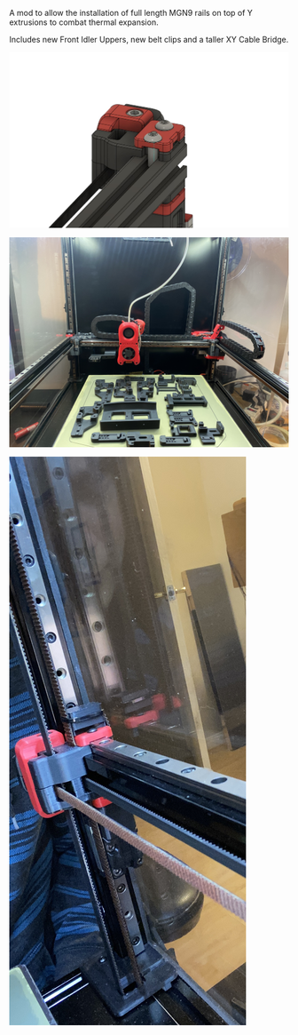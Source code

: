 A mod to allow the installation of full length MGN9 rails on top of Y extrusions to combat thermal expansion.

Includes new Front Idler Uppers, new belt clips and a taller XY Cable Bridge. 

![Idler](IMAGES/Front_Idler_MGN9_Backer.JPG)

![Rails_Installed](IMAGES/Rails_installed.JPG)

![Installed](IMAGES/Rail_with_idler.jpg)
